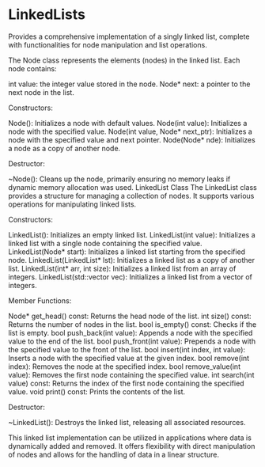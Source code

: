 # LinkedLists
Provides a comprehensive implementation of a singly linked list, complete with functionalities for node manipulation and list operations.

The Node class represents the elements (nodes) in the linked list. Each node contains:

int value: the integer value stored in the node.
Node* next: a pointer to the next node in the list.

Constructors:

Node(): Initializes a node with default values.
Node(int value): Initializes a node with the specified value.
Node(int value, Node* next_ptr): Initializes a node with the specified value and next pointer.
Node(Node* nde): Initializes a node as a copy of another node.

Destructor:

~Node(): Cleans up the node, primarily ensuring no memory leaks if dynamic memory allocation was used.
LinkedList Class
The LinkedList class provides a structure for managing a collection of nodes. It supports various operations for manipulating linked lists.

Constructors:

LinkedList(): Initializes an empty linked list.
LinkedList(int value): Initializes a linked list with a single node containing the specified value.
LinkedList(Node* start): Initializes a linked list starting from the specified node.
LinkedList(LinkedList* lst): Initializes a linked list as a copy of another list.
LinkedList(int* arr, int size): Initializes a linked list from an array of integers.
LinkedList(std::vector<int> vec): Initializes a linked list from a vector of integers.

Member Functions:

Node* get_head() const: Returns the head node of the list.
int size() const: Returns the number of nodes in the list.
bool is_empty() const: Checks if the list is empty.
bool push_back(int value): Appends a node with the specified value to the end of the list.
bool push_front(int value): Prepends a node with the specified value to the front of the list.
bool insert(int index, int value): Inserts a node with the specified value at the given index.
bool remove(int index): Removes the node at the specified index.
bool remove_value(int value): Removes the first node containing the specified value.
int search(int value) const: Returns the index of the first node containing the specified value.
void print() const: Prints the contents of the list.

Destructor:

~LinkedList(): Destroys the linked list, releasing all associated resources.

This linked list implementation can be utilized in applications where data is dynamically added and removed. It offers flexibility with direct manipulation of nodes and allows for the handling of data in a linear structure.
